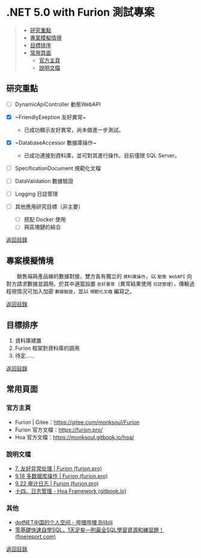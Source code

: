 # .NET 5.0 with Furion 測試專案

> * [研究重點](#研究重點)
> * [專案模擬情境](#專案模擬情境)
> * [目標排序](#目標排序)
> * [常用頁面](#常用頁面)
>   * [官方主頁](#官方主頁)
>   * [說明文檔](#說明文檔)

## 研究重點

- [ ] DynamicApiController 動態WebAPI
- [x] ~FriendlyExeption 友好異常~
  
  * 已成功顯示友好異常，尚未做進一步測試。
- [x] ~DatabaseAccessor 數據庫操作~
  
  * 已成功連接到資料庫，並可對其進行操作。目前僅限 SQL Server。
- [ ] SpecificationDocument 規範化文檔
- [ ] DataValidation 數據驗證
- [ ] Logging 日誌管理
- [ ] 其他應用研究目標（非主要）
  - [ ] 搭配 Docker 使用
  - [ ] 與區塊鏈的結合

[返回目錄](#net-50-with-furion-測試專案)

## 專案模擬情境

　　銷售端與產品線的數據對接，雙方各有獨立的 `資料庫操作`，以 `動態 WebAPI` 向對方請求數據並調用。於其中適當設置 `友好異常`（異常結果使用 `日誌管理`），傳輸過程視情況可加入加密 `數據驗證`，並以 `規範化文檔` 編寫之。

[返回目錄](#net-50-with-furion-測試專案)

## 目標排序

1. 資料庫建置
2. Furion 框架對資料庫的調用
3. 待定……

[返回目錄](#net-50-with-furion-測試專案)

## 常用頁面

### 官方主頁

* Furion | Gitee：https://gitee.com/monksoul/Furion
* Furion 官方文檔：https://furion.pro/
* Hoa 官方文檔：https://monksoul.gitbook.io/hoa/

### 說明文檔

* [7. 友好异常处理 | Furion (furion.pro)](https://furion.pro/docs/friendly-exception)
* [9.18 多数据库操作 | Furion (furion.pro)](https://furion.pro/docs/dbcontext-multi-database)
* [9.22 审计日志 | Furion (furion.pro)](https://furion.pro/docs/dbcontext-audit)
* [十四、日志管理 - Hoa Framework (gitbook.io)](https://monksoul.gitbook.io/hoa/rijiguanli)

### 其他

* [dotNET中国的个人空间 - 哔哩哔哩 Bilibili](https://space.bilibili.com/695987967?spm_id_from=333.788.b_765f7570696e666f.2)
* [零基礎快速自學SQL，1天足矣—附最全SQL學習資源和練習題！ (finereport.com)](https://www.finereport.com/tw/data-analysis/sql-3.html#SQLSQL)

[返回目錄](#net-50-with-furion-測試專案)
